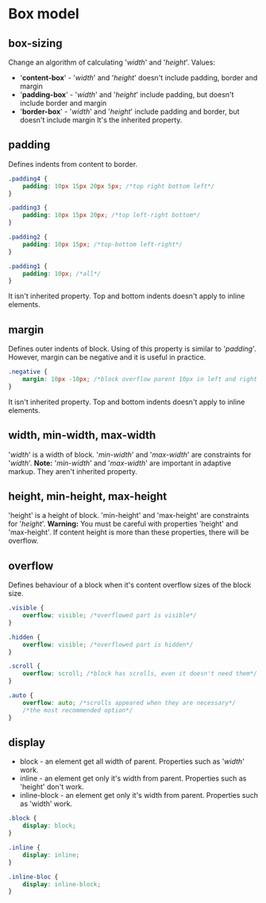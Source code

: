 # Box model
## box-sizing
Change an algorithm of calculating '_width_' and '_height_'.
Values:
- '__content-box__' - '_width_' and '_height_' doesn't include padding, border and margin
- '__padding-box__' - '_width_' and '_height_' include padding, but doesn't include border and margin
- '__border-box__' - '_width_' and '_height_' include padding and border, but doesn't include margin
It's the inherited property. 

## padding
Defines indents from content to border.
```css
.padding4 {
    padding: 10px 15px 20px 5px; /*top right bottom left*/
}

.padding3 {
    padding: 10px 15px 20px; /*top left-right bottom*/
}

.padding2 {
    padding: 10px 15px; /*top-bottom left-right*/
}

.padding1 {
    padding: 10px; /*all*/
}
```
It isn't inherited property.
Top and bottom indents doesn't apply to inline elements.

## margin
Defines outer indents of block.
Using of this property is similar to '_padding_'.
However, margin can be negative and it is useful in practice.
```css
.negative {
    margin: 10px -10px; /*block overflow parent 10px in left and right sides*/
}
```
It isn't inherited property.
Top and bottom indents doesn't apply to inline elements.

## width, min-width, max-width
'_width_' is a width of block.
'_min-width_' and '_max-width_' are constraints for '_width_'.
__Note:__ '_min-width_' and '_max-width_' are important in adaptive markup.
They aren't inherited property.

## height, min-height, max-height
'height' is a height of block.
'min-height' and 'max-height' are constraints for '_height_'.
__Warning:__ You must be careful with properties 'height' and 'max-height'. If content height is more than these properties, there will be overflow.

## overflow
Defines behaviour of a block when it's content overflow sizes of the block size.
```css
.visible {
    overflow: visible; /*overflowed part is visible*/
}

.hidden {
    overflow: visible; /*overflowed part is hidden*/
}

.scroll {
    overflow: scroll; /*block has scrolls, even it doesn't need them*/
}

.auto {
    overflow: auto; /*scrolls appeared when they are necessary*/
    /*the most recommended option*/
}
```

## display
- block - an element get all width of parent. Properties such as '_width_' work. 
- inline - an element get only it's width from parent. Properties such as 'height' don't work.
- inline-block - an element get only it's width from parent. Properties such as 'width' work.
```css
.block {
    display: block; 
}  

.inline { 
    display: inline;
}

.inline-bloc {
    display: inline-block;
}
```